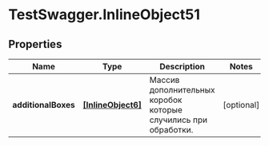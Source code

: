 # TestSwagger.InlineObject51

## Properties

Name | Type | Description | Notes
------------ | ------------- | ------------- | -------------
**additionalBoxes** | [**[InlineObject6]**](InlineObject6.md) | Массив дополнительных коробок которые случились при обработки. | [optional] 


